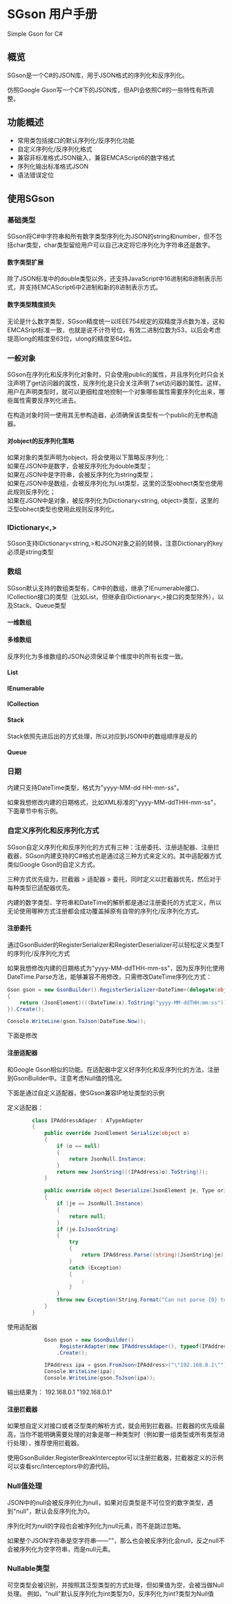 # SGson 用户手册

Simple Gson for C#

## 概览

SGson是一个C#的JSON库，用于JSON格式的序列化和反序列化。

仿照Google Gson写一个C#下的JSON库，但API会依照C#的一些特性有所调整。

## 功能概述

* 常用类包括接口的默认序列化/反序列化功能
* 自定义序列化/反序列化格式
* 兼容非标准格式JSON输入，兼容EMCAScript6的数字格式
* 序列化输出标准格式JSON
* 语法错误定位

## 使用SGson

### 基础类型

SGson将C#中字符串和所有数字类型序列化为JSON的string和number，但不包括char类型，char类型留给用户可以自己决定将它序列化为字符串还是数字。

#### 数字类型扩展

除了JSON标准中的double类型以外，还支持JavaScript中16进制和8进制表示形式，并支持EMCAScript6中2进制和新的8进制表示方式。

#### 数字类型精度损失
无论是什么数字类型，SGson精度统一以IEEE754规定的双精度浮点数为准，这和EMCASript标准一致，也就是说不计符号位，有效二进制位数为53，以后会考虑提高long的精度至63位，ulong的精度至64位。

### 一般对象

SGson在序列化和反序列化对象时，只会使用public的属性，并且序列化时只会关注声明了get访问器的属性，反序列化是只会关注声明了set访问器的属性。这样，用户在声明类型时，就可以更细粒度地控制一个对象哪些属性需要序列化出来，哪些属性需要反序列化进去。

在构造对象时同一使用其无参构造器，必须确保该类型有一个public的无参构造器。

#### 对object的反序列化策略

如果对象的类型声明为object，将会使用以下策略反序列化：  
如果在JSON中是数字，会被反序列化为double类型；  
如果在JSON中是字符串，会被反序列化为string类型；  
如果在JSON中是数组，会被反序列化为List<object>类型，这里的泛型obhect类型也使用此规则反序列化；  
如果在JSON中是对象，被反序列化为Dictionary<string, object>类型，这里的泛型obhect类型也使用此规则反序列化。

### IDictionary<,>

SGson支持IDictionary<string,>和JSON对象之前的转换，注意Dictionary的key必须是string类型

### 数组

SGson默认支持的数组类型有，C#中的数组，继承了IEnumerable<T>接口、ICollection<T>接口的类型（比如List<T>，但继承自IDictionary<,>接口的类型除外），以及Stack<T>、Queue<T>类型

#### 一维数组

#### 多维数组

反序列化为多维数组的JSON必须保证单个维度中的所有长度一致。

#### List<T>

#### IEnumerable<T>

#### ICollection<T>

#### Stack<T>

Stack<T>依照先进后出的方式处理，所以对应到JSON中的数组顺序是反的

#### Queue<T>

### 日期

内建只支持DateTime类型，格式为"yyyy-MM-dd HH-mm-ss"。

如果我想修改内建的日期格式，比如XML标准的"yyyy-MM-ddTHH-mm-ss"，下面章节中有示例。

### 自定义序列化和反序列化方式

SGson自定义序列化和反序列化的方式有三种：注册委托、注册适配器、注册拦截器，SGson内建支持的C#格式也是通过这三种方式来定义的。其中适配器方式类似Google Gson的自定义方式。

三种方式优先级为，拦截器 > 适配器 > 委托，同时定义以拦截器优先，然后对于每种类型已适配器优先。

内建的数字类型、字符串和DateTime的解析都是通过注册委托的方式定义，所以无论使用哪种方式注册都会成功覆盖掉原有自带的序列化/反序列化方式。


#### 注册委托

通过GsonBuider的RegisterSerializer<T>和RegisterDeserializer<T>可以轻松定义类型T的序列化/反序列化方式

如果我想修改内建的日期格式为"yyyy-MM-ddTHH-mm-ss"，因为反序列化使用DateTime.Parse方法，能够兼容不用修改，只需修改DateTime序列化方式：

```csharp
Gson gson = new GsonBuilder().RegisterSerializer<DateTime>(delegate(object x)
{
	return (JsonElement)(((DateTime)x).ToString("yyyy-MM-ddTHH:mm:ss"));
}).Create();

Console.WriteLine(gson.ToJson(DateTime.Now));
```
下面是修改

#### 注册适配器
和Google Gson相似的功能。在适配器中定义好序列化和反序列化的方法，注册到GsonBuilder中。注意考虑Null值的情况。

下面是通过自定义适配器，使SGson兼容IP地址类型的示例

定义适配器：
```csharp
		class IPAddressAdaper : ATypeAdapter
		{
			public override JsonElement Serialize(object o)
			{
				if (o == null)
				{
					return JsonNull.Instance;
				}
				return new JsonString(((IPAddress)o).ToString());
			}

			public override object Deserialize(JsonElement je, Type originalType)
			{
				if (je == JsonNull.Instance)
				{
					return null;
				}
				if (je.IsJsonString)
				{
					try
					{
						return IPAddress.Parse((string)(JsonString)je);
					}
					catch (Exception)
					{
						;
					}
				}
				throw new Exception(String.Format("Can not parse {0} to an IPAdress.", je.ToString()));
			}
		}
```
使用适配器
```csharp
			Gson gson = new GsonBuilder()
				.RegisterAdapter(new IPAddressAdaper(), typeof(IPAddress))
				.Create();

			IPAddress ipa = gson.FromJson<IPAddress>("\"192.168.0.1\"");
			Console.WriteLine(ipa);
			Console.WriteLine(gson.ToJson(ipa));
```
输出结果为：
192.168.0.1
"192.168.0.1"

#### 注册拦截器

如果想自定义对接口或者泛型类的解析方式，就会用到拦截器。拦截器的优先级最高，当你不能明确需要处理的对象是哪一种类型时（例如要一组类型或所有类型进行处理），推荐使用拦截器。

使用GsonBuilder.RegisterBreakInterceptor可以注册拦截器，拦截器定义的示例可以查看src/Interceptors中的源代码。

### Null值处理

JSON中的null会被反序列化为null，如果对应类型是不可位空的数字类型，遇到"null"，默认会反序列化为0。

序列化时为null的字段也会被序列化为null元素，而不是跳过忽略。

如果整个JSON字符串是空字符串——""，那么也会被反序列化会null，反之null不会被序列化为空字符串，而是null元素。


### Nullable类型

可空类型会被识别，并按照其泛型类型的方式处理，但如果值为空，会被当做Null处理。
例如，"null"默认反序列化为int类型为0，反序列化为int?类型为Null值
